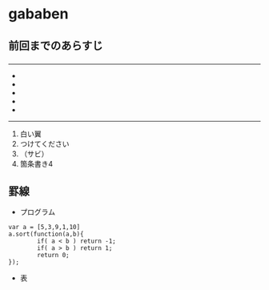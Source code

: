 # gababen
## 前回までのあらすじ
### 
----
 *  
 * 
 * 
 * 
 * 

----

 1. 白い翼
 1. つけてください
 1. （サビ）
 1. 箇条書き4

罫線
----

 * プログラム
```
var a = [5,3,9,1,10]
a.sort(function(a,b){
        if( a < b ) return -1;
        if( a > b ) return 1;
        return 0;
});
```
 * 表





